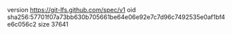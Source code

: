 version https://git-lfs.github.com/spec/v1
oid sha256:57701f07a73bb630b705661be64e06e92e7c7d96c7492535e0af1bf4e6c056c2
size 37641
